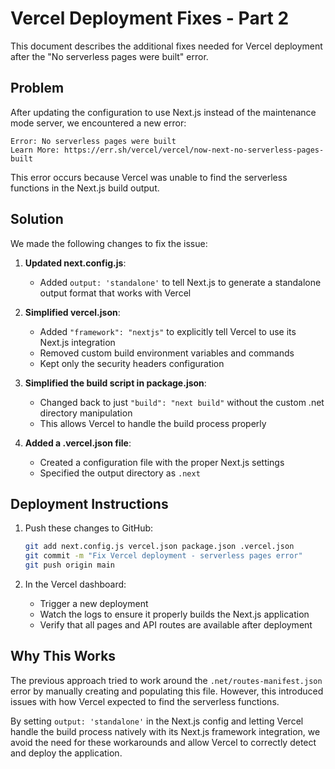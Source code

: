 # Vercel Deployment Fixes - Part 2

This document describes the additional fixes needed for Vercel deployment after the "No serverless pages were built" error.

## Problem

After updating the configuration to use Next.js instead of the maintenance mode server, we encountered a new error:

```
Error: No serverless pages were built
Learn More: https://err.sh/vercel/vercel/now-next-no-serverless-pages-built
```

This error occurs because Vercel was unable to find the serverless functions in the Next.js build output.

## Solution

We made the following changes to fix the issue:

1. **Updated next.config.js**:
   - Added `output: 'standalone'` to tell Next.js to generate a standalone output format that works with Vercel

2. **Simplified vercel.json**:
   - Added `"framework": "nextjs"` to explicitly tell Vercel to use its Next.js integration
   - Removed custom build environment variables and commands
   - Kept only the security headers configuration

3. **Simplified the build script in package.json**:
   - Changed back to just `"build": "next build"` without the custom .net directory manipulation
   - This allows Vercel to handle the build process properly

4. **Added a .vercel.json file**:
   - Created a configuration file with the proper Next.js settings
   - Specified the output directory as `.next`

## Deployment Instructions

1. Push these changes to GitHub:
   ```bash
   git add next.config.js vercel.json package.json .vercel.json
   git commit -m "Fix Vercel deployment - serverless pages error"
   git push origin main
   ```

2. In the Vercel dashboard:
   - Trigger a new deployment
   - Watch the logs to ensure it properly builds the Next.js application
   - Verify that all pages and API routes are available after deployment

## Why This Works

The previous approach tried to work around the `.net/routes-manifest.json` error by manually creating and populating this file. However, this introduced issues with how Vercel expected to find the serverless functions.

By setting `output: 'standalone'` in the Next.js config and letting Vercel handle the build process natively with its Next.js framework integration, we avoid the need for these workarounds and allow Vercel to correctly detect and deploy the application. 